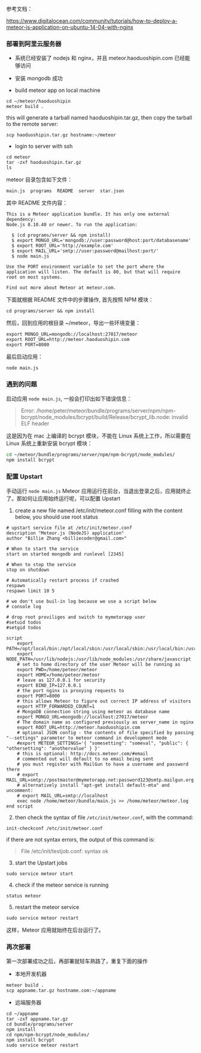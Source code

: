 参考文档：

https://www.digitalocean.com/community/tutorials/how-to-deploy-a-meteor-js-application-on-ubuntu-14-04-with-nginx

### 部署到阿里云服务器

* 系统已经安装了 nodejs 和 nginx，并且 meteor.haoduoshipin.com 已经能够访问

* 安装 mongodb 成功


* build meteor app on local machine

```
cd ~/meteor/haoduoshipin
meteor build .
```

this will generate a tarball named haoduoshipin.tar.gz, then copy the tarball to the remote server:

```
scp haoduoshipin.tar.gz hostname:~/meteor
```

* login to server with ssh

```
cd meteor
tar -zxf haoduoshipin.tar.gz
ls
```

meteor 目录包含如下文件：

```
main.js  programs  README  server  star.json
```

其中 README 文件内容：

```
This is a Meteor application bundle. It has only one external dependency:
Node.js 0.10.40 or newer. To run the application:

  $ (cd programs/server && npm install)
  $ export MONGO_URL='mongodb://user:password@host:port/databasename'
  $ export ROOT_URL='http://example.com'
  $ export MAIL_URL='smtp://user:password@mailhost:port/'
  $ node main.js

Use the PORT environment variable to set the port where the
application will listen. The default is 80, but that will require
root on most systems.

Find out more about Meteor at meteor.com.
```

下面就根据 README 文件中的步骤操作, 首先按照 NPM 模块：

```
cd programs/server && npm install
```

然后，回到应用的根目录 ~/meteor，导出一些环境变量：

```
export MONGO_URL=mongodb://localhost:27017/meteor
export ROOT_URL=http://meteor.haoduoshipin.com
export PORT=8000
```

最后启动应用：

```
node main.js
```

### 遇到的问题

启动应用 `node main.js`, 一般会打印出如下错误信息：

>Error: /home/peter/meteor/bundle/programs/server/npm/npm-bcrypt/node_modules/bcrypt/build/Release/bcrypt_lib.node: invalid ELF header

这是因为在 mac 上编译的 bcrypt 模块，不能在 Linux 系统上工作，所以需要在 Linux 系统上重新安装 bcrypt 模块：

```bash
cd ~/meteor/bundle/programs/server/npm/npm-bcrypt/node_modules/
npm install bcrypt
```

### 配置 Upstart

手动运行 `node main.js` Meteor 应用运行在前台，当退出登录之后，应用就终止了。那如何让应用始终运行呢，可以配置 Upstart

1. create a new file named /etc/init/meteor.conf filling with the content below, you should use root status

```
# upstart service file at /etc/init/meteor.conf
description "Meteor.js (NodeJS) application"
author "Billie Zhang <billiecoder@gmail.com>"

# When to start the service
start on started mongodb and runlevel [2345]

# When to stop the service
stop on shutdown

# Automatically restart process if crashed
respawn
respawn limit 10 5

# we don't use buil-in log because we use a script below
# console log

# drop root proviliges and switch to mymetorapp user
#setuid todos
#setgid todos

script
    export PATH=/opt/local/bin:/opt/local/sbin:/usr/local/sbin:/usr/local/bin:/usr/sbin:/usr/bin:/sbin:/bin
    export NODE_PATH=/usr/lib/nodejs:/usr/lib/node_modules:/usr/share/javascript
    # set to home directory of the user Meteor will be running as
    export PWD=/home/peteor/meteor
    export HOME=/home/peteor/meteor
    # leave as 127.0.0.1 for security
    export BIND_IP=127.0.0.1
    # the port nginx is proxying requests to
    export PORT=8000
    # this allows Meteor to figure out correct IP address of visitors
    export HTTP_FORWARDED_COUNT=1
    # MongoDB connection string using meteor as database name
    export MONGO_URL=mongodb://localhost:27017/meteor
    # The domain name as configured previously as server_name in nginx
    export ROOT_URL=http://meteor.haoduoshipin.com
    # optional JSON config - the contents of file specified by passing "--settings" parameter to meteor command in development mode
    #export METEOR_SETTINGS='{ "somesetting": "someval", "public": { "othersetting": "anothervalue" } }'
    # this is optional: http://docs.meteor.com/#email
    # commented out will default to no email being sent
    # you must register with MailGun to have a username and password there
    # export MAIL_URL=smtp://postmaster@mymetorapp.net:password123@smtp.mailgun.org
    # alternatively install "apt-get install default-mta" and uncomment:
    # export MAIL_URL=smtp://localhost
    exec node /home/meteor/bundle/main.js >> /home/meteor/meteor.log
end script
```

2. then check the syntax of file `/etc/init/meteor.conf`, with the command:

```
init-checkconf /etc/init/meteor.conf
```

if there are not syntax errors, the output of this command is:

>File /etc/init/testjob.conf: syntax ok

3. start the Upstart jobs

```
sudo service meteor start
```

4. check if the meteor service is running

```
status meteor
```

5. restart the meteor service

```
sudo service meteor restart
```

这样，Meteor 应用就始终在后台运行了。

### 再次部署

第一次部署成功之后，再部署就轻车熟路了，重复下面的操作

* 本地开发机器

```
meteor build .
scp appname.tar.gz hostname.com:~/appname
```

* 远端服务器

```
cd ~/appname
tar -zxf appname.tar.gz
cd bundle/programs/server
npm install
cd npm/npm-bcrypt/node_modules/
npm install bcrypt
sudo service meteor restart
```
